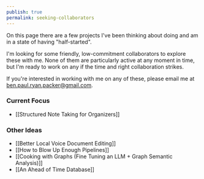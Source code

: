 ```yaml
---
publish: true
permalink: seeking-collaborators
---
```


On this page there are a few projects I've been thinking about doing and am in a state of having "half-started". 

I'm looking for some friendly, low-commitment collaborators to explore these with me. None of them are particularly active at any moment in time, but I'm ready to work on any if the time and right collaboration strikes.

If you're interested in working with me on any of these, please email me at ben.paul.ryan.packer@gmail.com.

### Current Focus
- [[Structured Note Taking for Organizers]]

### Other Ideas
- [[Better Local Voice Document Editing]]
- [[How to Blow Up Enough Pipelines]]
- [[Cooking with Graphs (Fine Tuning an LLM + Graph Semantic Analysis)]]
- [[An Ahead of Time Database]]
